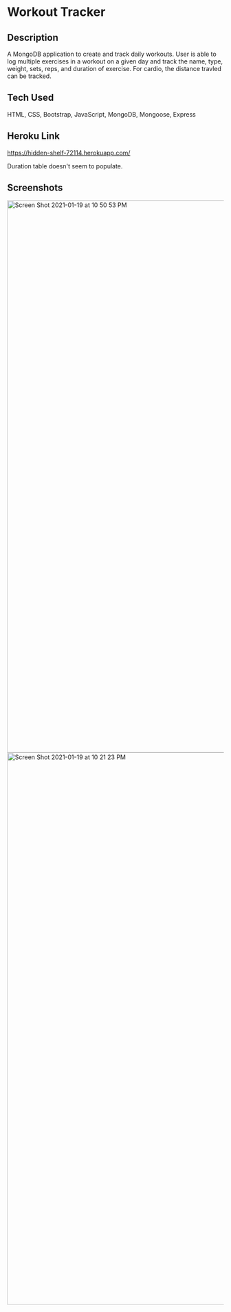 # Workout Tracker

## Description

A MongoDB application to create and track daily workouts. User is able to log multiple exercises in a workout on a given day and track the name, type, weight, sets, reps, and duration of exercise. For cardio, the distance travled can be tracked.

## Tech Used

HTML, CSS, Bootstrap, JavaScript, MongoDB, Mongoose, Express

## Heroku Link

https://hidden-shelf-72114.herokuapp.com/

Duration table doesn't seem to populate.

## Screenshots

<img width="1280" alt="Screen Shot 2021-01-19 at 10 50 53 PM" src="https://user-images.githubusercontent.com/70185995/105124771-d802cd80-5aa8-11eb-9e2c-904d5698d244.png">
<img width="1280" alt="Screen Shot 2021-01-19 at 10 21 23 PM" src="https://user-images.githubusercontent.com/70185995/105122747-ca4b4900-5aa4-11eb-9bf7-3313881399cc.png">
